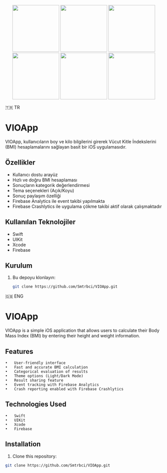 <p align="center">
  <img src="https://github.com/user-attachments/assets/99d9ef5e-4a46-4e1d-bb33-6ec979feb1f5" width="150"/>
  <img src="https://github.com/user-attachments/assets/dbbf0384-299b-43d5-ab45-d081d5b033e7" width="150"/>
  <img src="https://github.com/user-attachments/assets/fa1175b5-fd4e-4fc4-976f-0ccc57e87f04" width="150"/>
  <img src="https://github.com/user-attachments/assets/867929ab-91ed-4988-9b24-3c83cef5d03f" width="150"/>
  <img src="https://github.com/user-attachments/assets/2cba279b-ce58-49c8-8eb8-eeef8ed4b293" width="150"/>
  <img src="https://github.com/user-attachments/assets/666497b0-1f84-4edf-a2fc-e26eccb315e2" width="150"/>
</p>

🇹🇷 TR
# VIOApp

VIOApp, kullanıcıların boy ve kilo bilgilerini girerek Vücut Kitle İndekslerini (BMI) hesaplamalarını sağlayan basit bir iOS uygulamasıdır.

## Özellikler

- Kullanıcı dostu arayüz
- Hızlı ve doğru BMI hesaplaması
- Sonuçların kategorik değerlendirmesi
- Tema seçenekleri (Açık/Koyu)
- Sonuç paylaşım özelliği
- Firebase Analytics ile event takibi yapılmakta
- Firebase Crashlytics ile uygulama çökme takibi aktif olarak çalışmaktadır

## Kullanılan Teknolojiler

- Swift
- UIKit
- Xcode
- Firebase

## Kurulum

1. Bu depoyu klonlayın:
   ```bash
   git clone https://github.com/Smtrbci/VIOApp.git

🇬🇧 ENG

# VIOApp

VIOApp is a simple iOS application that allows users to calculate their Body Mass Index (BMI) by entering their height and weight information.

## Features

	•	User-friendly interface
	•	Fast and accurate BMI calculation
	•	Categorical evaluation of results
	•	Theme options (Light/Dark Mode)
	•	Result sharing feature
	•	Event tracking with Firebase Analytics
	•	Crash reporting enabled with Firebase Crashlytics

## Technologies Used

	•	Swift
	•	UIKit
	•	Xcode
	•	Firebase

## Installation

1. Clone this repository:
  ```bash
  git clone https://github.com/Smtrbci/VIOApp.git
